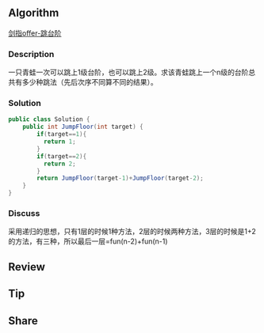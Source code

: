 ## Algorithm

[剑指offer-跳台阶](https://www.nowcoder.com/practice/8c82a5b80378478f9484d87d1c5f12a4?tpId=13&&tqId=11161&rp=1&ru=/ta/coding-interviews&qru=/ta/coding-interviews/question-ranking)

### Description

一只青蛙一次可以跳上1级台阶，也可以跳上2级。求该青蛙跳上一个n级的台阶总共有多少种跳法（先后次序不同算不同的结果）。


### Solution

```java
public class Solution {
    public int JumpFloor(int target) {
        if(target==1){
          return 1;
        }
        if(target==2){
          return 2;
        }
        return JumpFloor(target-1)+JumpFloor(target-2);
    }
}
```

### Discuss

采用递归的思想，只有1层的时候1种方法，2层的时候两种方法，3层的时候是1+2的方法，有三种，所以最后一层=fun(n-2)+fun(n-1)

## Review


## Tip


## Share
